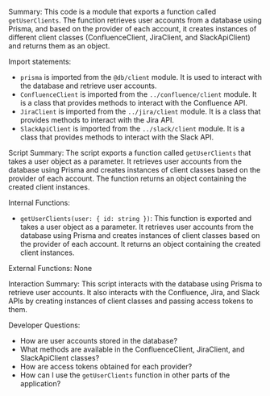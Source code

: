 Summary:
This code is a module that exports a function called `getUserClients`. The function retrieves user accounts from a database using Prisma, and based on the provider of each account, it creates instances of different client classes (ConfluenceClient, JiraClient, and SlackApiClient) and returns them as an object.

Import statements:
- `prisma` is imported from the `@db/client` module. It is used to interact with the database and retrieve user accounts.
- `ConfluenceClient` is imported from the `../confluence/client` module. It is a class that provides methods to interact with the Confluence API.
- `JiraClient` is imported from the `../jira/client` module. It is a class that provides methods to interact with the Jira API.
- `SlackApiClient` is imported from the `../slack/client` module. It is a class that provides methods to interact with the Slack API.

Script Summary:
The script exports a function called `getUserClients` that takes a user object as a parameter. It retrieves user accounts from the database using Prisma and creates instances of client classes based on the provider of each account. The function returns an object containing the created client instances.

Internal Functions:
- `getUserClients(user: { id: string })`: This function is exported and takes a user object as a parameter. It retrieves user accounts from the database using Prisma and creates instances of client classes based on the provider of each account. It returns an object containing the created client instances.

External Functions:
None

Interaction Summary:
This script interacts with the database using Prisma to retrieve user accounts. It also interacts with the Confluence, Jira, and Slack APIs by creating instances of client classes and passing access tokens to them.

Developer Questions:
- How are user accounts stored in the database?
- What methods are available in the ConfluenceClient, JiraClient, and SlackApiClient classes?
- How are access tokens obtained for each provider?
- How can I use the `getUserClients` function in other parts of the application?
